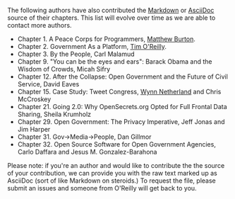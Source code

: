 The following authors have also contributed the [Markdown](http://daringfireball.net/projects/markdown/) or  [AsciiDoc](http://www.methods.co.nz/asciidoc/) source of their chapters.  This list will evolve over time as we are able to contact more authors.

* Chapter  1.  A Peace Corps for Programmers, [Matthew Burton](http://matthewburton.org/).
* Chapter  2.  Government As a Platform, [Tim O'Reilly](https://twitter.com/timoreilly).
* Chapter  3.  By the People, Carl Malamud
* Chapter  9.  "You can be the eyes and ears": Barack Obama and the Wisdom of Crowds, Micah Sifry
* Chapter 12.  After the Collapse: Open Government and the Future of Civil Service, David Eaves
* Chapter 15.  Case Study: Tweet Congress, [Wynn Netherland](http://wynnnetherland.com) and Chris McCroskey
* Chapter 21.  Going 2.0: Why OpenSecrets.org Opted for Full Frontal Data Sharing, Sheila Krumholz
* Chapter 29.  Open Government: The Privacy Imperative, Jeff Jonas and Jim Harper
* Chapter 31.  Gov→Media→People, Dan Gillmor
* Chapter 32.  Open Source Software for Open Government Agencies, Carlo Daffara and Jesus M. Gonzalez-Barahona

Please note: if you're an author and would like to contribute the the source of your contribution, we can provide you with the raw text marked up as AsciiDoc (sort of like Markdown on steroids.)  To request the file, please submit an issues and someone from O'Reilly will get back to you.

